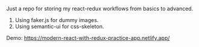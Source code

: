 Just a repo for storing my react-redux workflows from basics to advanced.

1. Using faker.js for dummy images.
2. Using semantic-ui for css-skeleton.

Demo: https://modern-react-with-redux-practice-app.netlify.app/
